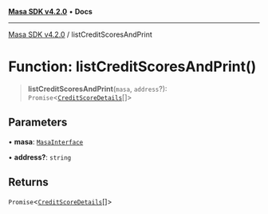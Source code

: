 [**Masa SDK v4.2.0**](../README.md) • **Docs**

***

[Masa SDK v4.2.0](../globals.md) / listCreditScoresAndPrint

# Function: listCreditScoresAndPrint()

> **listCreditScoresAndPrint**(`masa`, `address`?): `Promise`\<[`CreditScoreDetails`](../interfaces/CreditScoreDetails.md)[]\>

## Parameters

• **masa**: [`MasaInterface`](../interfaces/MasaInterface.md)

• **address?**: `string`

## Returns

`Promise`\<[`CreditScoreDetails`](../interfaces/CreditScoreDetails.md)[]\>
